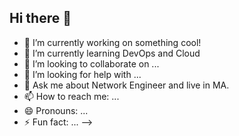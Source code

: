 ## Hi there 👋


- 🔭 I’m currently working on something cool!
- 🌱 I’m currently learning DevOps and Cloud 
- 👯 I’m looking to collaborate on ...
- 🤔 I’m looking for help with ...
- 💬 Ask me about Network Engineer and live in MA.
- 📫 How to reach me: ...
- 😄 Pronouns: ...
- ⚡ Fun fact: ...
-->
